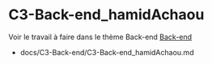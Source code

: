 
# C3-Back-end_hamidAchaou


Voir le travail à faire dans le thème Back-end
[Back-end](https://github.com/solicoders/evaluation/issues/7)


- docs/C3-Back-end/C3-Back-end_hamidAchaou.md 
 

